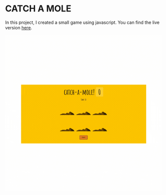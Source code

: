 # CATCH A MOLE

In this project, I created a small game using javascript.
You can find the live version [here](https://catch-a-mole-murat7001.vercel.app/).

![](https://github.com/murat7001/catch-a-mole/blob/main/catchAMole.gif)
